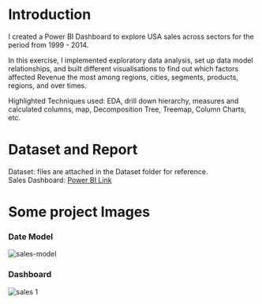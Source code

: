 # Introduction #
I created a Power BI Dashboard to explore USA sales across sectors for the period from 1999 - 2014.

In this exercise, I implemented exploratory data analysis, set up data model relationships, and built different visualisations to find out which factors affected Revenue the most among regions, cities, segments, products, regions, and over times.

Highlighted Techniques used: EDA, drill down hierarchy, measures and calculated columns, map, Decomposition Tree, Treemap, Column Charts, etc.

# Dataset and Report #
Dataset: files are attached in the Dataset folder for reference. \
Sales Dashboard: [Power BI Link](https://app.powerbi.com/links/SvrsfeI8qq?ctid=6efd0f20-57c8-4447-b53f-00d4992ca50b&pbi_source=linkShare)

# Some project Images #
### Date Model ###
![sales-model](https://github.com/Thaophuongta/Portfolios/assets/149331018/c1a9a281-8e1a-4dd1-8cff-8bdbfaf5601f)

### Dashboard ###
![sales 1](https://github.com/Thaophuongta/Portfolios/assets/149331018/16d29a01-4b8e-43d8-ac88-4241c11bd6c8)

